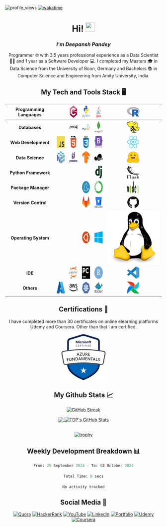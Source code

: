 ![profile_views](https://komarev.com/ghpvc/?username=TDeepanshPandey&style=flat-square)  [![wakatime](https://wakatime.com/badge/user/d9585be0-a800-4e7a-9c42-e2fb31c12a87.svg)](https://wakatime.com/@d9585be0-a800-4e7a-9c42-e2fb31c12a87)
<h1 align='center'> Hi! <img src="https://raw.githubusercontent.com/MartinHeinz/MartinHeinz/master/wave.gif" width="30px" height="30px"></h1>
<i><h3 align='center'> I'm Deepansh Pandey</h3></i>

<p align='center'>
Programmer 🤓 with 3.5 years professional experience as a Data Scientist 👨‍🔬 and 1 year as a Software Developer 💻. I completed my Masters 🎓 in Data Science from the University of Bonn, Germany and Bachelors &#x1F4DA; in Computer Science and Engineering from Amity University, India. 
</p>

<h2 align='center'> My Tech and Tools Stack &#x1F5A5; </h2>
<div align='center'>
  
  |<b>Programming Languages</b>| | <img src="https://github.com/TDeepanshPandey/TDeepanshPandey/blob/main/img/c%2B%2B.svg" height="40" width="40" />| <img src="https://github.com/TDeepanshPandey/TDeepanshPandey/blob/main/img/python.svg" height="40" width="40"/>| <img src="https://github.com/TDeepanshPandey/TDeepanshPandey/blob/main/img/java.svg" height="40" width="40"/>| <img src="https://github.com/TDeepanshPandey/TDeepanshPandey/blob/main/img/r.svg" height="40" width="40"/> |
  |    :----:   |    :----:   |  :----:   |  :----:   |  :----:   |   :----:   |
  |<b>Databases</b>| | <img src="https://github.com/TDeepanshPandey/TDeepanshPandey/blob/f9f366da86360ef0673c067aeb816c62efa06375/img/neo4j.svg" height="40" width="40"/>| <img src="https://github.com/TDeepanshPandey/TDeepanshPandey/blob/f9f366da86360ef0673c067aeb816c62efa06375/img/sql.svg" height="40" width="40"/>| <img src="https://github.com/TDeepanshPandey/TDeepanshPandey/blob/f9f366da86360ef0673c067aeb816c62efa06375/img/mongo-db.svg" height="40" width="40"/>| <img src="https://github.com/TDeepanshPandey/TDeepanshPandey/blob/f9f366da86360ef0673c067aeb816c62efa06375/img/hive.svg" height="40" width="40"/>|
  |<b>Web Development</b>| <img src="https://github.com/TDeepanshPandey/TDeepanshPandey/blob/main/img/js.svg" height="40" width="40"/>| <img src="https://github.com/TDeepanshPandey/TDeepanshPandey/blob/main/img/html5.svg" height="40" width="40"/>| <img src="https://github.com/TDeepanshPandey/TDeepanshPandey/blob/main/img/css3.svg" height="40" width="40"/>| <img src="https://github.com/TDeepanshPandey/TDeepanshPandey/blob/main/img/bootstrap.svg" height="40" width="40"/>| <img src="https://github.com/TDeepanshPandey/TDeepanshPandey/blob/main/img/React-icon.png" height="40" width="40"/>|
  |<b>Data Science</b>| <img src="https://github.com/TDeepanshPandey/TDeepanshPandey/blob/main/img/numpy.svg" height="40" width="40"/>| <img src="https://github.com/TDeepanshPandey/TDeepanshPandey/blob/main/img/pandas.svg" height="40" width="40"/>| <img src="https://github.com/TDeepanshPandey/TDeepanshPandey/blob/main/img/tensorflow.svg" height="40" width="40"/>| <img src="https://github.com/TDeepanshPandey/TDeepanshPandey/blob/main/img/scikitlearn.svg" height="40" width="40" />| <img src="https://github.com/TDeepanshPandey/TDeepanshPandey/blob/main/img/huggingface.png" height="40" width="40" />| 
  |<b>Python Framework</b>| | | | <img src="https://github.com/TDeepanshPandey/TDeepanshPandey/blob/main/img/django.svg" height="40" width="40"/>| <img src="https://github.com/TDeepanshPandey/TDeepanshPandey/blob/main/img/flask.svg" height="40" width="40"/>|
  |<b>Package Manager</b>| | | <img src="https://github.com/TDeepanshPandey/TDeepanshPandey/blob/main/img/yarn.svg" height="40" width="40"/> | <img src="https://raw.githubusercontent.com/TDeepanshPandey/TDeepanshPandey/main/img/anaconda.svg" height="40" width="40"/>| <img src="https://github.com/TDeepanshPandey/TDeepanshPandey/blob/main/img/nodejs.svg" height="40" width="40"/>|
  |<b>Version Control</b>| | | <img src="https://github.com/TDeepanshPandey/TDeepanshPandey/blob/main/img/gitlab.svg" height="40" width="40"/> | <img src="https://github.com/TDeepanshPandey/TDeepanshPandey/blob/main/img/bitbucket.svg" height="40" width="40"/>| <img src="https://github.com/TDeepanshPandey/TDeepanshPandey/blob/main/img/github.svg" height="40" width="40"/>|
  |<b>Operating System</b>| | | <img src="https://github.com/TDeepanshPandey/TDeepanshPandey/blob/main/img/ubuntu.svg" height="40" width="40"/>| <img src="https://github.com/TDeepanshPandey/TDeepanshPandey/blob/main/img/windows.svg" height="40" width="40"/>| <img src="https://github.com/TDeepanshPandey/TDeepanshPandey/blob/main/img/linux.svg" />|
  |<b>IDE</b>| | <img src="https://github.com/TDeepanshPandey/TDeepanshPandey/blob/main/img/jupyter.svg" height="40" width="40"/>| <img src="https://github.com/TDeepanshPandey/TDeepanshPandey/blob/main/img/pycharm.svg" height="40" width="40"/>| <img src="https://github.com/TDeepanshPandey/TDeepanshPandey/blob/main/img/rstudio.svg" height="40" width="40"/>| <img src="https://github.com/TDeepanshPandey/TDeepanshPandey/blob/main/img/code.svg" height="40" width="40"/>
  |<b>Others</b>| <img src="https://github.com/TDeepanshPandey/TDeepanshPandey/blob/main/img/azure.svg" height="40" width="40"> | <img src="https://github.com/TDeepanshPandey/TDeepanshPandey/blob/main/img/aws.svg" height="40" width="40"/>| <img src="https://github.com/TDeepanshPandey/TDeepanshPandey/blob/main/img/kubernetes.svg" height="40" width="40"/>| <img src="https://github.com/TDeepanshPandey/TDeepanshPandey/blob/main/img/docker.svg" height="40" width="40"/>|  <img src="https://github.com/TDeepanshPandey/TDeepanshPandey/blob/main/img/airflow.png" height="40" width="40"/>
</div>

<h2 align='center'> Certifications &#x1F4DC; </h2>
<p align='center'>
I have completed more than 30 certificates on online elearning platforms Udemy and Coursera. Other than that I am certified. 
</p>
<p align='center'>
<img src="https://github.com/TDeepanshPandey/TDeepanshPandey/blob/main/microsoft-certified-azure-fundamentals.png" height="150">
</o>
<h2 align='center'> My Github Stats &#x1f4c8; </h2>

<div align='center'>

  [![GitHub Streak](https://github-readme-streak-stats.herokuapp.com/?user=TDeepanshPandey&theme=gruvbox)](https://git.io/streak-stats)  

</div>

<div align="center">
<a href="https://github.com/TDeepanshPandey">
  <img align="center" src="https://github-readme-stats-deepansh.vercel.app/api/top-langs/?username=TDeepanshPandey&theme=slateorange&langs_count=3" />
</a>
<a href="https://github.com/TDeepanshPandey">
  <img align="center" src="https://github-readme-stats-deepansh.vercel.app/api?username=TDeepanshPandey&show_icons=true&line_height=27&theme=slateorange&include_all_commits=true&rank_icon=github&show=prs_merged,prs_merged_percentage&hide=issues,contribs" alt="TDP's GitHub Stats" />
</a>
</div>
  
<br>

<div align="center" width="100%">
 
[![trophy](https://github-profile-trophy.vercel.app/?username=TDeepanshPandey&theme=onedark&row=1&margin-w=15)](https://github.com/ryo-ma/github-profile-trophy)

</div>

<h2 align='center'> Weekly Development Breakdown &#128202; </h2>
<div align='center'>
<!--START_SECTION:waka-->

```python
From: 25 September 2024 - To: 02 October 2024

Total Time: 0 secs

No activity tracked
```

<!--END_SECTION:waka-->
</div>
<h2 align='center'> Social Media &#128199; </h2>

<div align="center">
  
<a href="https://www.quora.com/profile/Deepansh-Pandey">![Quora](https://img.shields.io/badge/Quora-%23B92B27.svg?style=for-the-badge&logo=Quora&logoColor=white)</a>
<a href="https://www.hackerrank.com/deepansh_pandey">![HackerRank](https://img.shields.io/badge/-Hackerrank-2EC866?style=for-the-badge&logo=HackerRank&logoColor=white)</a>
<a href="https://www.youtube.com/channel/UCtlQgM6FwSKVk_qkdCv9xZA">![YouTube](https://img.shields.io/badge/AI_Simplified-%23FF0000.svg?style=for-the-badge&logo=YouTube&logoColor=white)</a>
<a href="https://www.linkedin.com/in/thedeepanshpandey/">![LinkedIn](https://img.shields.io/badge/linkedin-%230077B5.svg?style=for-the-badge&logo=linkedin&logoColor=white)</a>
<a href="https://deepanshpandey.com/">![Portfolio](https://img.shields.io/badge/Portfolio-%23000000.svg?style=for-the-badge&logo=firefox&logoColor=#FF7139)</a>
<a href="https://www.udemy.com/user/deepansh-pandey/">![Udemy](https://img.shields.io/badge/Udemy-A435F0?style=for-the-badge&logo=Udemy&logoColor=white)</a>
<a href="https://www.coursera.org/user/e168e73aeb4bcf3f4d9558bdb0a8543c">![Coursera](https://img.shields.io/badge/Coursera-%230056D2.svg?style=for-the-badge&logo=Coursera&logoColor=white)</a>  
  
</div>
